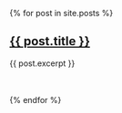 {% for post in site.posts %}
<h2><a href="{{ post.url }}">{{ post.title }}</a></h2>
<p>{{ post.excerpt }}</p>
<br><br>
{% endfor %}

